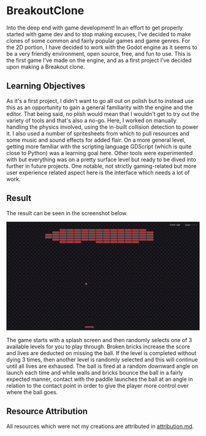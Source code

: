 # BreakoutClone

Into the deep end with game development!  In an effort to get properly started with game dev and to stop making excuses, I've decided to make clones of some common and fairly popular games and game genres.  For the 2D portion, I have decided to work with the Godot engine as it seems to be a very friendly environment, open source, free, and fun to use.  This is the first game I've made on the engine, and as a first project I've decided upon making a Breakout clone.

## Learning Objectives

As it's a first project, I didn't want to go all out on polish but to instead use this as an opportunity to gain a general familiarity with the engine and the editor.  That being said, no plish would mean that I wouldn't get to try out the variety of tools and that's also a no-go.  Here, I worked on manually handling the physics involved, using the in-built collision detection to power it.  I also used a number of spritesheets from which to pull resources and some music and sound effects for added flair.  On a more general level, getting more familiar with the scripting language GDScript (which is quite close to Python) was a learning goal here.  Other tools were experimented with but everything was on a pretty surface level but ready to be dived into further in future projects.  One notable, not strictly gaming-related but more user experience related aspect here is the interface which needs a lot of work.

## Result

The result can be seen in the screenshot below.

![Game Screenshot](Screenshots/game.png)

The game starts with a splash screen and then randomly selects one of 3 available levels for you to play through.  Broken bricks increase the score and lives are deducted on missing the ball.  If the level is completed without dying 3 times, then another level is randomly selected and this will continue until all lives are exhaused.  The ball is fired at a random downward angle on launch each time and while walls and bricks bounce the ball in a fairly expected manner, contact with the paddle launches the ball at an angle in relation to the contact point in order to give the player more control over where the ball goes.

## Resource Attribution

All resources which were not my creations are attributed in [attribution.md](attribution.md).
